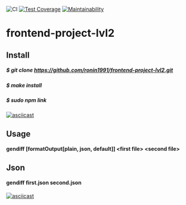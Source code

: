 ![CI](https://github.com/ronin1991/frontend-project-lvl2/workflows/CI/badge.svg)
[![Test Coverage](https://api.codeclimate.com/v1/badges/f01a96c3a59332fbd670/test_coverage)](https://codeclimate.com/github/ronin1991/frontend-project-lvl2/test_coverage)
[![Maintainability](https://api.codeclimate.com/v1/badges/f01a96c3a59332fbd670/maintainability)](https://codeclimate.com/github/ronin1991/frontend-project-lvl2/maintainability)
# frontend-project-lvl2
## Install
  ##### $ git clone https://github.com/ronin1991/frontend-project-lvl2.git
  ##### $ make install
  ##### $ sudo npm link
[![asciicast](https://asciinema.org/a/82Ey8eO9Z9f4RdtQVnJOfPxya.svg)](https://asciinema.org/a/82Ey8eO9Z9f4RdtQVnJOfPxya)

## Usage
  #### gendiff [formatOutput[plain, json, default]] \<first file\> \<second file>

## Json
  #### gendiff first.json second.json
  [![asciicast](https://asciinema.org/a/Wd01xAZORjWXMbvyIP60Lua5u.svg)](https://asciinema.org/a/Wd01xAZORjWXMbvyIP60Lua5u)